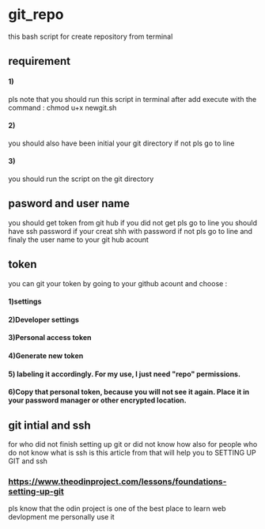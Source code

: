 # git_repo
this  bash script for create repository from  terminal 
## requirement 
#### 1)
pls note that you should run this script in terminal after add execute with the command  :
chmod u+x newgit.sh
#### 2)
you should also have been initial your git directory if not pls go to line <git intial and ssh> 
#### 3)
you should run the script on the git directory
## pasword and user name 
you should get token from git hub if you did not get pls go to line <token>
you should have ssh password if your creat shh with password if not pls go to line <git intial and ssh>
and finaly the user name to your git hub acount
## token
you can git your token by going to your github acount and choose :
#### 1)settings
#### 2)Developer settings
#### 3)Personal access token
#### 4)Generate new token
#### 5) labeling it accordingly. For my use, I just need "repo" permissions.
#### 6)Copy that personal token, because you will not see it again. Place it in your password manager or other encrypted location.
## git intial and ssh
for who did not finish setting up git or did not know how 
also for people who do not know what is ssh 
is this article from <the odin project> that will help you to SETTING UP GIT and ssh
### https://www.theodinproject.com/lessons/foundations-setting-up-git
pls know that the odin project is one of the best place to learn web devlopment me personally use it 